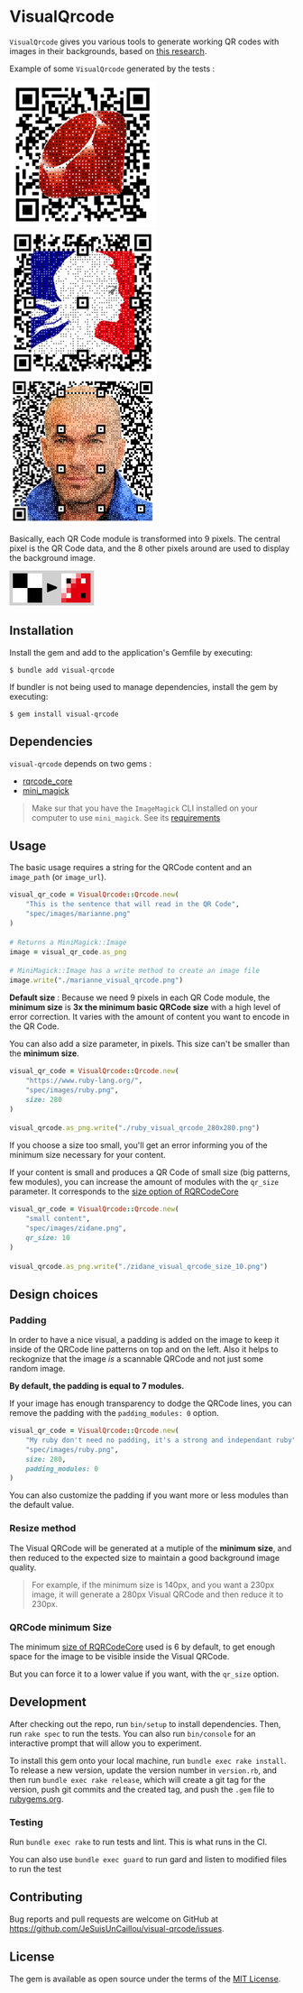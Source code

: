 # VisualQrcode

`VisualQrcode` gives you various tools to generate working QR codes with images in their backgrounds, based on [this research](https://cgv.cs.nthu.edu.tw/Projects/Recreational_Graphics/Halftone_QRCodes/).

Example of some `VisualQrcode` generated by the tests :

![image](/spec/images/ruby_visual_qrcode.png)
![image](/spec/images/marianne_visual_qrcode.png)
![image](/spec/images/zidane_visual_qrcode.png)

Basically, each QR Code module is transformed into 9 pixels. The central pixel is the QR Code data, and the 8 other pixels around are used to display the background image.

![image](/docs/basic_to_visual_sample.png)

## Installation

Install the gem and add to the application's Gemfile by executing:

    $ bundle add visual-qrcode

If bundler is not being used to manage dependencies, install the gem by executing:

    $ gem install visual-qrcode


## Dependencies

`visual-qrcode` depends on two gems :

- [rqrcode_core](https://github.com/whomwah/rqrcode_core)
- [mini_magick](https://github.com/minimagick/minimagick)

> Make sur that you have the `ImageMagick` CLI installed on your computer to use `mini_magick`. See its [requirements](https://github.com/minimagick/minimagick?tab=readme-ov-file#requirements)


## Usage

The basic usage requires a string for the QRCode content and an `image_path` (or `image_url`).

```ruby
visual_qr_code = VisualQrcode::Qrcode.new(
    "This is the sentence that will read in the QR Code",
    "spec/images/marianne.png"
)

# Returns a MiniMagick::Image
image = visual_qr_code.as_png

# MiniMagick::Image has a write method to create an image file
image.write("./marianne_visual_qrcode.png")
```

**Default size** : Because we need 9 pixels in each QR Code module, the **minimum size** is **3x the minimum basic QRCode size**  with a high level of error correction. It varies with the amount of content you want to encode in the QR Code.

You can also add a size parameter, in pixels. This size can't be smaller than the **minimum  size**.

```ruby
visual_qr_code = VisualQrcode::Qrcode.new(
    "https://www.ruby-lang.org/", 
    "spec/images/ruby.png", 
    size: 280
)

visual_qrcode.as_png.write("./ruby_visual_qrcode_280x280.png")
```

If you choose a size too small, you'll get an error informing you of the minimum size necessary for your content.

If your content is small and produces a QR Code of small size (big patterns, few modules), you can increase the amount of modules with the `qr_size` parameter. It corresponds to the [size option of RQRCodeCore](https://github.com/whomwah/rqrcode_core/tree/master?tab=readme-ov-file#options)

```ruby
visual_qr_code = VisualQrcode::Qrcode.new(
    "small content", 
    "spec/images/zidane.png", 
    qr_size: 10
)

visual_qrcode.as_png.write("./zidane_visual_qrcode_size_10.png")
```

## Design choices

### Padding

In order to have a nice visual, a padding is added on the image to keep it inside of the QRCode line patterns on top and on the left. Also it helps to reckognize that the image _is_ a scannable QRCode and not just some random image.

**By default, the padding is equal to 7 modules.**

If your image has enough transparency to dodge the QRCode lines, you can remove the padding with the `padding_modules: 0` option.

```ruby
visual_qr_code = VisualQrcode::Qrcode.new(
    "My ruby don't need no padding, it's a strong and independant ruby",
    "spec/images/ruby.png", 
    size: 280, 
    padding_modules: 0
)
```

You can also customize the padding if you want more or less modules than the default value.

### Resize method

The Visual QRCode will be generated at a mutiple of the **minimum size**, and then reduced to the expected size to maintain a good background image quality.

> For example, if the minimum size is 140px, and you want a 230px image, it will generate a 280px Visual QRCode and then reduce it to 230px.

### QRCode minimum Size

The minimum [size of RQRCodeCore](https://github.com/whomwah/rqrcode_core/tree/master?tab=readme-ov-file#options) used is 6 by default, to get enough space for the image to be visible inside the Visual QRCode.

But you can force it to a lower value if you want, with the `qr_size` option.

## Development

After checking out the repo, run `bin/setup` to install dependencies. Then, run `rake spec` to run the tests. You can also run `bin/console` for an interactive prompt that will allow you to experiment.

To install this gem onto your local machine, run `bundle exec rake install`. To release a new version, update the version number in `version.rb`, and then run `bundle exec rake release`, which will create a git tag for the version, push git commits and the created tag, and push the `.gem` file to [rubygems.org](https://rubygems.org).

### Testing

Run `bundle exec rake` to run tests and lint. This is what runs in the CI.

You can also use `bundle exec guard` to run gard and listen to modified files to run the test

## Contributing

Bug reports and pull requests are welcome on GitHub at https://github.com/JeSuisUnCaillou/visual-qrcode/issues.

## License

The gem is available as open source under the terms of the [MIT License](https://opensource.org/licenses/MIT).
